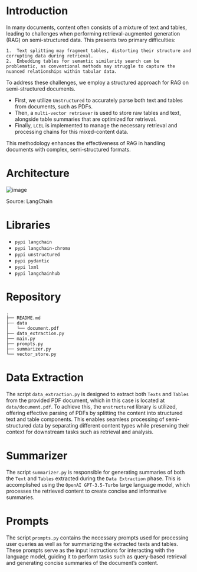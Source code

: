 # Introduction

In many documents, content often consists of a mixture of text and tables, leading to challenges when performing retrieval-augmented generation (RAG) on semi-structured data. This presents two primary difficulties:

	1.	Text splitting may fragment tables, distorting their structure and corrupting data during retrieval.
	2.	Embedding tables for semantic similarity search can be problematic, as conventional methods may struggle to capture the nuanced relationships within tabular data.

To address these challenges, we employ a structured approach for RAG on semi-structured documents. 
- First, we utilize `Unstructured` to accurately parse both text and tables from documents, such as PDFs.
- Then, a `multi-vector retriever` is used to store raw tables and text, alongside table summaries that are optimized for retrieval.
- Finally, `LCEL` is implemented to manage the necessary retrieval and processing chains for this mixed-content data.

This methodology enhances the effectiveness of RAG in handling documents with complex, semi-structured formats.

# Architecture

![image](https://github.com/user-attachments/assets/fbdb853c-0168-4fc4-86b1-8d0f4e8661cd)

Source: LangChain

# Libraries

- `pypi langchain`
- `pypi langchain-chroma`
- `pypi unstructured`
- `pypi pydantic`
- `pypi lxml`
- `pypi langchainhub`

# Repository

```
.
├── README.md
├── data
│   └── document.pdf
├── data_extraction.py
├── main.py
├── prompts.py
├── summarizer.py
└── vector_store.py
```

# Data Extraction

The script `data_extraction.py` is designed to extract both `Texts` and `Tables` from the provided PDF document, which in this case is located at `data/document.pdf`. To achieve this, the `unstructured` library is utilized, offering effective parsing of PDFs by splitting the content into structured text and table components. This enables seamless processing of semi-structured data by separating different content types while preserving their context for downstream tasks such as retrieval and analysis.

# Summarizer

The script `summarizer.py` is responsible for generating summaries of both the `Text` and `Tables` extracted during the `Data Extraction` phase. This is accomplished using the `OpenAI GPT-3.5-Turbo` large language model, which processes the retrieved content to create concise and informative summaries.

# Prompts

The script `prompts.py` contains the necessary prompts used for processing user queries as well as for summarizing the extracted texts and tables. These prompts serve as the input instructions for interacting with the language model, guiding it to perform tasks such as query-based retrieval and generating concise summaries of the document’s content. 
